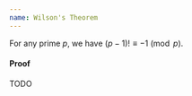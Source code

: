 ```yaml
---
name: Wilson's Theorem
---
```


For any prime $p$, we have $(p-1)! \equiv -1\pmod{p}$.

#### Proof

TODO